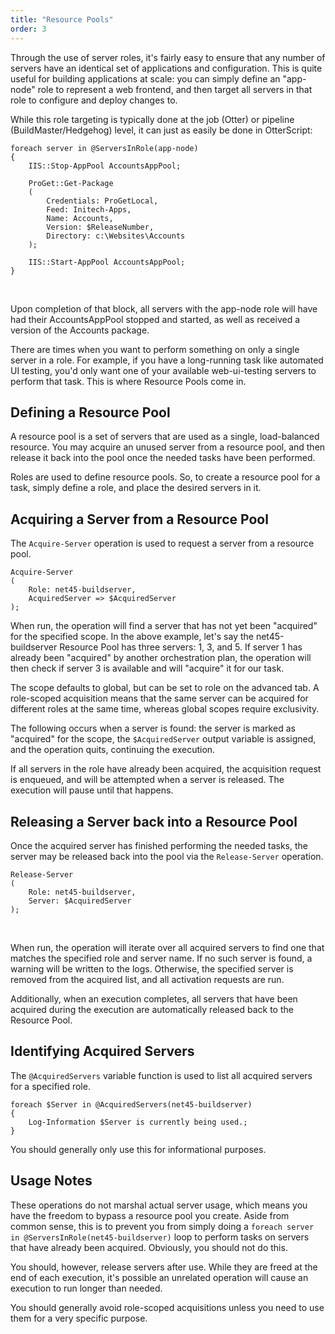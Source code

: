 ```yaml
---
title: "Resource Pools"
order: 3
---
```


Through the use of server roles, it's fairly easy to ensure that any number of servers have an identical set of applications and configuration. This is quite useful for building applications at scale: you can simply define an "app-node" role to represent a web frontend, and then target all servers in that role to configure and deploy changes to.

While this role targeting is typically done at the job (Otter) or pipeline (BuildMaster/Hedgehog) level, it can just as easily be done in OtterScript:

```
foreach server in @ServersInRole(app-node)
{
    IIS::Stop-AppPool AccountsAppPool;

    ProGet::Get-Package
    (
        Credentials: ProGetLocal,
        Feed: Initech-Apps,
        Name: Accounts,
        Version: $ReleaseNumber,
        Directory: c:\Websites\Accounts
    );

    IIS::Start-AppPool AccountsAppPool;
}
```
<br>

Upon completion of that block, all servers with the app-node role will have had their AccountsAppPool stopped and started, as well as received a version of the Accounts package.

There are times when you want to perform something on only a single server in a role. For example, if you have a long-running task like automated UI testing, you'd only want one of your available web-ui-testing servers to perform that task. This is where Resource Pools come in.
<br>

## Defining a Resource Pool
A resource pool is a set of servers that are used as a single, load-balanced resource. You may acquire an unused server from a resource pool, and then release it back into the pool once the needed tasks have been performed.

Roles are used to define resource pools. So, to create a resource pool for a task, simply define a role, and place the desired servers in it.
<br>

## Acquiring a Server from a Resource Pool
The `Acquire-Server` operation is used to request a server from a resource pool.

```
Acquire-Server
(
    Role: net45-buildserver,
    AcquiredServer => $AcquiredServer
);
```
When run, the operation will find a server that has not yet been "acquired" for the specified scope. In the above example, let's say the net45-buildserver Resource Pool has three servers: 1, 3, and 5. If server 1 has already been "acquired" by another orchestration plan, the operation will then check if server 3 is available and will "acquire" it for our task.

The scope defaults to global, but can be set to role on the advanced tab. A role-scoped acquisition means that the same server can be acquired for different roles at the same time, whereas global scopes require exclusivity.

The following occurs when a server is found: the server is marked as "acquired" for the scope, the `$AcquiredServer` output variable is assigned, and the operation quits, continuing the execution.

If all servers in the role have already been acquired, the acquisition request is enqueued, and will be attempted when a server is released. The execution will pause until that happens.
<br>

## Releasing a Server back into a Resource Pool
Once the acquired server has finished performing the needed tasks, the server may be released back into the pool via the `Release-Server` operation.

```
Release-Server
(
    Role: net45-buildserver,
    Server: $AcquiredServer
);
```
<br>

When run, the operation will iterate over all acquired servers to find one that matches the specified role and server name. If no such server is found, a warning will be written to the logs. Otherwise, the specified server is removed from the acquired list, and all activation requests are run.

Additionally, when an execution completes, all servers that have been acquired during the execution are automatically released back to the Resource Pool.
<br>

## Identifying Acquired Servers
The `@AcquiredServers` variable function is used to list all acquired servers for a specified role.

```
foreach $Server in @AcquiredServers(net45-buildserver)
{
    Log-Information $Server is currently being used.;
}
```
You should generally only use this for informational purposes.
<br>

## Usage Notes
These operations do not marshal actual server usage, which means you have the freedom to bypass a resource pool you create. Aside from common sense, this is to prevent you from simply doing a `foreach server in @ServersInRole(net45-buildserver)` loop to perform tasks on servers that have already been acquired. Obviously, you should not do this.

You should, however, release servers after use. While they are freed at the end of each execution, it's possible an unrelated operation will cause an execution to run longer than needed.

You should generally avoid role-scoped acquisitions unless you need to use them for a very specific purpose.